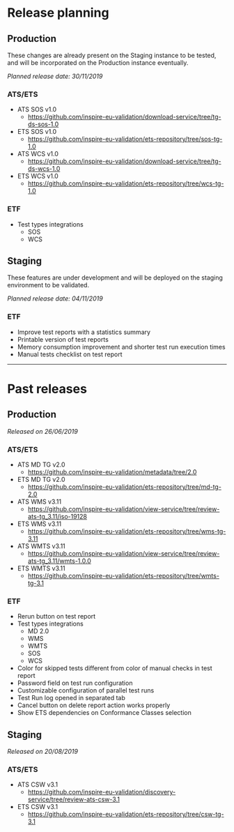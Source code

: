 # Release planning

## Production
These changes are already present on the Staging instance to be tested, and will be incorporated on the Production instance eventually.

*Planned release date: 30/11/2019*

### ATS/ETS

* ATS SOS v1.0
    * https://github.com/inspire-eu-validation/download-service/tree/tg-ds-sos-1.0
* ETS SOS v1.0
    * https://github.com/inspire-eu-validation/ets-repository/tree/sos-tg-1.0
* ATS WCS v1.0
    * https://github.com/inspire-eu-validation/download-service/tree/tg-ds-wcs-1.0
* ETS WCS v1.0
    * https://github.com/inspire-eu-validation/ets-repository/tree/wcs-tg-1.0

### ETF
* Test types integrations
    * SOS
    * WCS

## Staging
These features are under development and will be deployed on the staging environment to be validated.

*Planned release date: 04/11/2019*

### ETF
* Improve test reports with a statistics summary
* Printable version of test reports
* Memory consumption improvement and shorter test run execution times
* Manual tests checklist on test report

____________

# Past releases

## Production

*Released on 26/06/2019*

### ATS/ETS
* ATS MD TG v2.0
    * https://github.com/inspire-eu-validation/metadata/tree/2.0 
* ETS MD TG v2.0
    * https://github.com/inspire-eu-validation/ets-repository/tree/md-tg-2.0
* ATS WMS v3.11
    * https://github.com/inspire-eu-validation/view-service/tree/review-ats-tg_3.11/iso-19128
* ETS WMS v3.11
    * https://github.com/inspire-eu-validation/ets-repository/tree/wms-tg-3.11
* ATS WMTS v3.11
    * https://github.com/inspire-eu-validation/view-service/tree/review-ats-tg_3.11/wmts-1.0.0
* ETS WMTS v3.11
    * https://github.com/inspire-eu-validation/ets-repository/tree/wmts-tg-3.1

### ETF
* Rerun button on test report
* Test types integrations
    * MD 2.0
    * WMS
    * WMTS
    * SOS
    * WCS
* Color for skipped tests different from color of manual checks in test report
* Password field on test run configuration
* Customizable configuration of parallel test runs
* Test Run log opened in separated tab
* Cancel button on delete report action works properly
* Show ETS dependencies on Conformance Classes selection

## Staging

*Released on 20/08/2019*

### ATS/ETS
* ATS CSW v3.1
    * https://github.com/inspire-eu-validation/discovery-service/tree/review-ats-csw-3.1
* ETS CSW v3.1
    * https://github.com/inspire-eu-validation/ets-repository/tree/csw-tg-3.1

